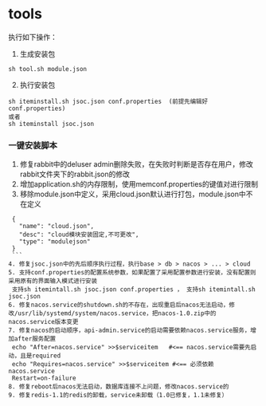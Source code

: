 # tools
执行如下操作：
1. 生成安装包
```
sh tool.sh module.json 
```
2. 执行安装包
```
sh iteminstall.sh jsoc.json conf.properties  (前提先编辑好conf.properties)
或者
sh iteminstall jsoc.json 
```
### 一键安装脚本
 1. 修复rabbit中的deluser admin删除失败，在失败时判断是否存在用户，修改rabbit文件夹下的rabbit.json的修改
 2. 增加application.sh的内存限制，使用memconf.properties的键值对进行限制
 3. 移除module.json中定义，采用cloud.json默认进行打包，module.json中不在定义
   ```
    {
      "name": "cloud.json",
      "desc": "cloud模块安装固定,不可更改",
      "type": "modulejson"
    }
    ```
 4. 修复jsoc.json中的先后顺序执行过程，执行base > db > nacos > ... > cloud
 5. 支持conf.properties的配置系统参数，如果配置了采用配置参数进行安装，没有配置则采用原有的界面输入模式进行安装
    支持sh itemintall.sh jsoc.json conf.properties ， 支持sh itemintall.sh jsoc.json
 6. 修复nacos.service的shutdown.sh的不存在，出现重启后nacos无法启动，修改/usr/lib/systemd/system/nacos.service，把nacos-1.0.zip中的nacos.service版本变更
 7. 修复nacos的启动顺序，api-admin.service的启动需要依赖nacos.service服务，增加after服务配置
	echo "After=nacos.service" >>$serviceitem   #<== nacos.service需要先启动，且是required
	echo "Requires=nacos.service" >>$serviceitem #<== 必须依赖nacos.service
	Restart=on-failure
 8. 修复reboot后nacos无法启动，数据库连接不上问题，修改nacos.service的	
 9. 修复redis-1.1的redis的卸载，service未卸载（1.0已修复，1.1未修复）


	



